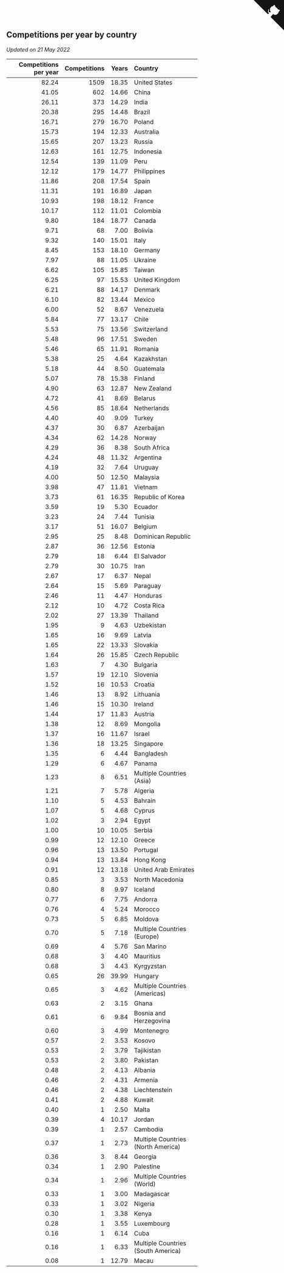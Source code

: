 ## Competitions per year by country

*Updated on 21 May 2022*

| Competitions per year | Competitions | Years | Country |
| ---: | ---: | ---: | :--- |
| 82.24 | 1509 | 18.35 | United States |
| 41.05 | 602 | 14.66 | China |
| 26.11 | 373 | 14.29 | India |
| 20.38 | 295 | 14.48 | Brazil |
| 16.71 | 279 | 16.70 | Poland |
| 15.73 | 194 | 12.33 | Australia |
| 15.65 | 207 | 13.23 | Russia |
| 12.63 | 161 | 12.75 | Indonesia |
| 12.54 | 139 | 11.09 | Peru |
| 12.12 | 179 | 14.77 | Philippines |
| 11.86 | 208 | 17.54 | Spain |
| 11.31 | 191 | 16.89 | Japan |
| 10.93 | 198 | 18.12 | France |
| 10.17 | 112 | 11.01 | Colombia |
| 9.80 | 184 | 18.77 | Canada |
| 9.71 | 68 | 7.00 | Bolivia |
| 9.32 | 140 | 15.01 | Italy |
| 8.45 | 153 | 18.10 | Germany |
| 7.97 | 88 | 11.05 | Ukraine |
| 6.62 | 105 | 15.85 | Taiwan |
| 6.25 | 97 | 15.53 | United Kingdom |
| 6.21 | 88 | 14.17 | Denmark |
| 6.10 | 82 | 13.44 | Mexico |
| 6.00 | 52 | 8.67 | Venezuela |
| 5.84 | 77 | 13.17 | Chile |
| 5.53 | 75 | 13.56 | Switzerland |
| 5.48 | 96 | 17.51 | Sweden |
| 5.46 | 65 | 11.91 | Romania |
| 5.38 | 25 | 4.64 | Kazakhstan |
| 5.18 | 44 | 8.50 | Guatemala |
| 5.07 | 78 | 15.38 | Finland |
| 4.90 | 63 | 12.87 | New Zealand |
| 4.72 | 41 | 8.69 | Belarus |
| 4.56 | 85 | 18.64 | Netherlands |
| 4.40 | 40 | 9.09 | Turkey |
| 4.37 | 30 | 6.87 | Azerbaijan |
| 4.34 | 62 | 14.28 | Norway |
| 4.29 | 36 | 8.38 | South Africa |
| 4.24 | 48 | 11.32 | Argentina |
| 4.19 | 32 | 7.64 | Uruguay |
| 4.00 | 50 | 12.50 | Malaysia |
| 3.98 | 47 | 11.81 | Vietnam |
| 3.73 | 61 | 16.35 | Republic of Korea |
| 3.59 | 19 | 5.30 | Ecuador |
| 3.23 | 24 | 7.44 | Tunisia |
| 3.17 | 51 | 16.07 | Belgium |
| 2.95 | 25 | 8.48 | Dominican Republic |
| 2.87 | 36 | 12.56 | Estonia |
| 2.79 | 18 | 6.44 | El Salvador |
| 2.79 | 30 | 10.75 | Iran |
| 2.67 | 17 | 6.37 | Nepal |
| 2.64 | 15 | 5.69 | Paraguay |
| 2.46 | 11 | 4.47 | Honduras |
| 2.12 | 10 | 4.72 | Costa Rica |
| 2.02 | 27 | 13.39 | Thailand |
| 1.95 | 9 | 4.63 | Uzbekistan |
| 1.65 | 16 | 9.69 | Latvia |
| 1.65 | 22 | 13.33 | Slovakia |
| 1.64 | 26 | 15.85 | Czech Republic |
| 1.63 | 7 | 4.30 | Bulgaria |
| 1.57 | 19 | 12.10 | Slovenia |
| 1.52 | 16 | 10.53 | Croatia |
| 1.46 | 13 | 8.92 | Lithuania |
| 1.46 | 15 | 10.30 | Ireland |
| 1.44 | 17 | 11.83 | Austria |
| 1.38 | 12 | 8.69 | Mongolia |
| 1.37 | 16 | 11.67 | Israel |
| 1.36 | 18 | 13.25 | Singapore |
| 1.35 | 6 | 4.44 | Bangladesh |
| 1.29 | 6 | 4.67 | Panama |
| 1.23 | 8 | 6.51 | Multiple Countries (Asia) |
| 1.21 | 7 | 5.78 | Algeria |
| 1.10 | 5 | 4.53 | Bahrain |
| 1.07 | 5 | 4.68 | Cyprus |
| 1.02 | 3 | 2.94 | Egypt |
| 1.00 | 10 | 10.05 | Serbia |
| 0.99 | 12 | 12.10 | Greece |
| 0.96 | 13 | 13.50 | Portugal |
| 0.94 | 13 | 13.84 | Hong Kong |
| 0.91 | 12 | 13.18 | United Arab Emirates |
| 0.85 | 3 | 3.53 | North Macedonia |
| 0.80 | 8 | 9.97 | Iceland |
| 0.77 | 6 | 7.75 | Andorra |
| 0.76 | 4 | 5.24 | Morocco |
| 0.73 | 5 | 6.85 | Moldova |
| 0.70 | 5 | 7.18 | Multiple Countries (Europe) |
| 0.69 | 4 | 5.76 | San Marino |
| 0.68 | 3 | 4.40 | Mauritius |
| 0.68 | 3 | 4.43 | Kyrgyzstan |
| 0.65 | 26 | 39.99 | Hungary |
| 0.65 | 3 | 4.62 | Multiple Countries (Americas) |
| 0.63 | 2 | 3.15 | Ghana |
| 0.61 | 6 | 9.84 | Bosnia and Herzegovina |
| 0.60 | 3 | 4.99 | Montenegro |
| 0.57 | 2 | 3.53 | Kosovo |
| 0.53 | 2 | 3.79 | Tajikistan |
| 0.53 | 2 | 3.80 | Pakistan |
| 0.48 | 2 | 4.13 | Albania |
| 0.46 | 2 | 4.31 | Armenia |
| 0.46 | 2 | 4.38 | Liechtenstein |
| 0.41 | 2 | 4.88 | Kuwait |
| 0.40 | 1 | 2.50 | Malta |
| 0.39 | 4 | 10.17 | Jordan |
| 0.39 | 1 | 2.57 | Cambodia |
| 0.37 | 1 | 2.73 | Multiple Countries (North America) |
| 0.36 | 3 | 8.44 | Georgia |
| 0.34 | 1 | 2.90 | Palestine |
| 0.34 | 1 | 2.96 | Multiple Countries (World) |
| 0.33 | 1 | 3.00 | Madagascar |
| 0.33 | 1 | 3.02 | Nigeria |
| 0.30 | 1 | 3.38 | Kenya |
| 0.28 | 1 | 3.55 | Luxembourg |
| 0.16 | 1 | 6.14 | Cuba |
| 0.16 | 1 | 6.33 | Multiple Countries (South America) |
| 0.08 | 1 | 12.79 | Macau |


<a href="https://github.com/jonatanklosko/wca_statistics" class="github-corner" aria-label="View source on Github"><svg width="80" height="80" viewBox="0 0 250 250" style="fill:#151513; color:#fff; position: absolute; top: 0; border: 0; right: 0;" aria-hidden="true"><path d="M0,0 L115,115 L130,115 L142,142 L250,250 L250,0 Z"></path><path d="M128.3,109.0 C113.8,99.7 119.0,89.6 119.0,89.6 C122.0,82.7 120.5,78.6 120.5,78.6 C119.2,72.0 123.4,76.3 123.4,76.3 C127.3,80.9 125.5,87.3 125.5,87.3 C122.9,97.6 130.6,101.9 134.4,103.2" fill="currentColor" style="transform-origin: 130px 106px;" class="octo-arm"></path><path d="M115.0,115.0 C114.9,115.1 118.7,116.5 119.8,115.4 L133.7,101.6 C136.9,99.2 139.9,98.4 142.2,98.6 C133.8,88.0 127.5,74.4 143.8,58.0 C148.5,53.4 154.0,51.2 159.7,51.0 C160.3,49.4 163.2,43.6 171.4,40.1 C171.4,40.1 176.1,42.5 178.8,56.2 C183.1,58.6 187.2,61.8 190.9,65.4 C194.5,69.0 197.7,73.2 200.1,77.6 C213.8,80.2 216.3,84.9 216.3,84.9 C212.7,93.1 206.9,96.0 205.4,96.6 C205.1,102.4 203.0,107.8 198.3,112.5 C181.9,128.9 168.3,122.5 157.7,114.1 C157.9,116.9 156.7,120.9 152.7,124.9 L141.0,136.5 C139.8,137.7 141.6,141.9 141.8,141.8 Z" fill="currentColor" class="octo-body"></path></svg></a><style>.github-corner:hover .octo-arm{animation:octocat-wave 560ms ease-in-out}@keyframes octocat-wave{0%,100%{transform:rotate(0)}20%,60%{transform:rotate(-25deg)}40%,80%{transform:rotate(10deg)}}@media (max-width:500px){.github-corner:hover .octo-arm{animation:none}.github-corner .octo-arm{animation:octocat-wave 560ms ease-in-out}}</style>
